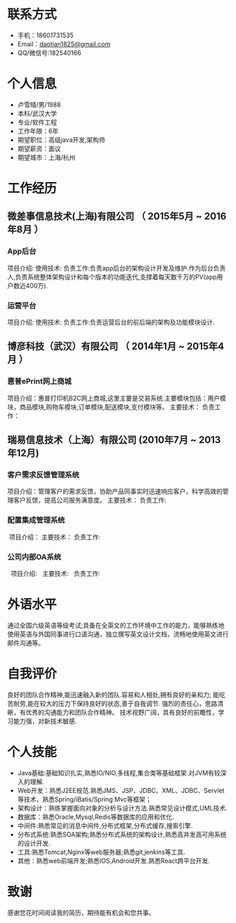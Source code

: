 
# 联系方式
- 手机：18601731535
- Email：daotian1825@gmail.com
- QQ/微信号:182540166

# 个人信息

 - 卢雪晴/男/1988 
 - 本科/武汉大学
 - 专业/软件工程 
 - 工作年限：6年
 - 期望职位：高级java开发,架构师
 - 期望薪资：面议
 - 期望城市：上海/杭州

# 工作经历

## 微差事信息技术(上海)有限公司 （ 2015年5月 ~ 2016年8月 ）

### App后台
项目介绍:
使用技术:
负责工作:负责app后台的架构设计开发及维护.作为后台负责人,负责系统整体架构设计和每个版本的功能迭代,支撑着每天数千万的PV(app用户数近400万).

### 运营平台 
  项目介绍:
  使用技术:
  负责工作:负责运营后台的前后端的架构及功能模块设计.


## 博彦科技（武汉）有限公司 （ 2014年1月 ~ 2015年4月 ）

### 惠普ePrint网上商城
  项目介绍：惠普打印机B2C网上商城,这里主要是交易系统.主要模块包括：用户模块，商品模块,购物车模块,订单模块,配送模块,支付模块等。
  主要技术：
  负责工作：


## 瑞易信息技术（上海）有限公司 (2010年7月 ~ 2013年12月)

### 客户需求反馈管理系统
  项目介绍：管理客户的需求反馈，协助产品同事实时迅速响应客户，科学高效的管理客户反馈，提高公司服务满意度。
  主要技术：
  负责工作:
  
### 配置集成管理系统
  项目介绍：
  主要技术：
  负责工作:

### 公司内部OA系统
   项目介绍:
   主要技术:
   负责工作:

# 外语水平
通过全国六级英语等级考试;具备在全英文的工作环境中工作的能力，能够熟练地使用英语与外国同事进行口语沟通，独立撰写英文设计文档，流畅地使用英文进行邮件沟通等。

# 自我评价
良好的团队合作精神,能迅速融入新的团队.容易和人相处,拥有良好的亲和力;
能吃苦耐劳,能在较大的压力下保持良好的状态,善于自我调节.
强烈的责任心，思路清晰，有优秀的沟通能力和团队合作精神。
技术视野广阔，具有良好的前瞻性，学习能力强，对新技术敏感.

# 个人技能

- Java基础:基础知识扎实,熟悉IO/NIO,多线程,集合类等基础框架.对JVM有较深入的理解.
- Web开发：熟悉J2EE规范.熟悉JMS、JSP、JDBC、XML、JDBC、Servlet等技术，熟悉Spring/iBatis/Spring Mvc等框架；
- 架构设计：熟练掌握面向对象的分析与设计方法.熟悉常见设计模式,UML技术.
- 数据库：熟悉Oracle,Mysql,Redis等数据库的应用和优化.
- 中间件:熟悉常见的消息中间件,分布式框架,分布式缓存,搜索引擎.
- 分布式系统:熟悉SOA架构;熟悉分布式系统的架构设计,熟悉高并发高可用系统的设计开发.
- 工具:熟悉Tomcat,Nginx等web服务器;熟悉git,jenkins等工具.
- 其他：熟悉web前端开发;熟悉IOS,Android开发.熟悉React跨平台开发.


# 致谢
感谢您花时间阅读我的简历，期待能有机会和您共事。

